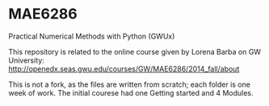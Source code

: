 # MAE6286
Practical Numerical Methods with Python (GWUx)

This repository is related to the online course given by Lorena Barba on GW University:
http://openedx.seas.gwu.edu/courses/GW/MAE6286/2014_fall/about

This is not a fork, as the files are written from scratch; each folder is one week of work.
The initial courese had one Getting started and 4 Modules.


